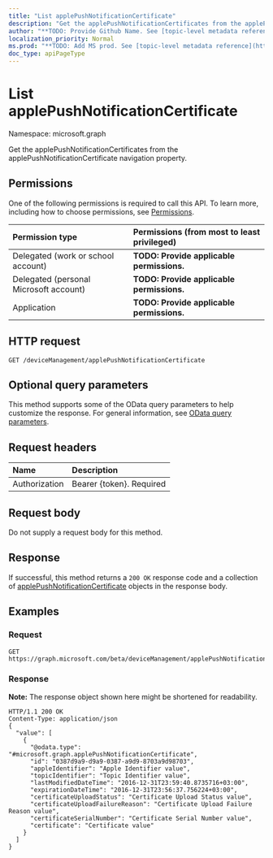 ```yaml
---
title: "List applePushNotificationCertificate"
description: "Get the applePushNotificationCertificates from the applePushNotificationCertificate navigation property."
author: "**TODO: Provide Github Name. See [topic-level metadata reference](https://msgo.azurewebsites.net/add/document/guidelines/metadata.html#topic-level-metadata)**"
localization_priority: Normal
ms.prod: "**TODO: Add MS prod. See [topic-level metadata reference](https://msgo.azurewebsites.net/add/document/guidelines/metadata.html#topic-level-metadata)**"
doc_type: apiPageType
---
```


# List applePushNotificationCertificate

Namespace: microsoft.graph

Get the applePushNotificationCertificates from the applePushNotificationCertificate navigation property.

## Permissions
One of the following permissions is required to call this API. To learn more, including how to choose permissions, see [Permissions](/concepts/permissions-reference.md).

|Permission type|Permissions (from most to least privileged)|
|:---|:---|
|Delegated (work or school account)|**TODO: Provide applicable permissions.**|
|Delegated (personal Microsoft account)|**TODO: Provide applicable permissions.**|
|Application|**TODO: Provide applicable permissions.**|

## HTTP request
<!-- {
  "blockType": "ignored"
}
-->
``` http
GET /deviceManagement/applePushNotificationCertificate
```

## Optional query parameters
This method supports some of the OData query parameters to help customize the response. For general information, see [OData query parameters](/graph/query-parameters).

## Request headers
|Name|Description|
|:---|:---|
|Authorization|Bearer {token}. Required|

## Request body
Do not supply a request body for this method.

## Response
If successful, this method returns a `200 OK` response code and a collection of [applePushNotificationCertificate](../resources/applepushnotificationcertificate.md) objects in the response body.

## Examples

### Request
<!-- {
  "blockType": "request",
  "name": "get_applepushnotificationcertificate"
}
-->
``` http
GET https://graph.microsoft.com/beta/deviceManagement/applePushNotificationCertificate
```

### Response
**Note:** The response object shown here might be shortened for readability.
<!-- {
  "blockType": "response",
  "truncated": true,
  "@odata.type": "collection(microsoft.graph.applepushnotificationcertificate)"
}
-->
``` http
HTTP/1.1 200 OK
Content-Type: application/json
{
  "value": [
    {
      "@odata.type": "#microsoft.graph.applePushNotificationCertificate",
      "id": "0387d9a9-d9a9-0387-a9d9-8703a9d98703",
      "appleIdentifier": "Apple Identifier value",
      "topicIdentifier": "Topic Identifier value",
      "lastModifiedDateTime": "2016-12-31T23:59:40.8735716+03:00",
      "expirationDateTime": "2016-12-31T23:56:37.756224+03:00",
      "certificateUploadStatus": "Certificate Upload Status value",
      "certificateUploadFailureReason": "Certificate Upload Failure Reason value",
      "certificateSerialNumber": "Certificate Serial Number value",
      "certificate": "Certificate value"
    }
  ]
}
```

